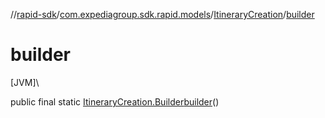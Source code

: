 //[rapid-sdk](../../../index.md)/[com.expediagroup.sdk.rapid.models](../index.md)/[ItineraryCreation](index.md)/[builder](builder.md)

# builder

[JVM]\

public final static [ItineraryCreation.Builder](-builder/index.md)[builder](builder.md)()
